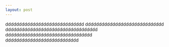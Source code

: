 ```yaml
---
layout: post
---
```

ddddddddddddddddddddddddddddd
ddddddddddddddddddddddddddddd
dddddddddddddddddddddddddddddddddd
dddddddddddddddddddddddddddddddd
ddddddddddddddddddddddddddd
